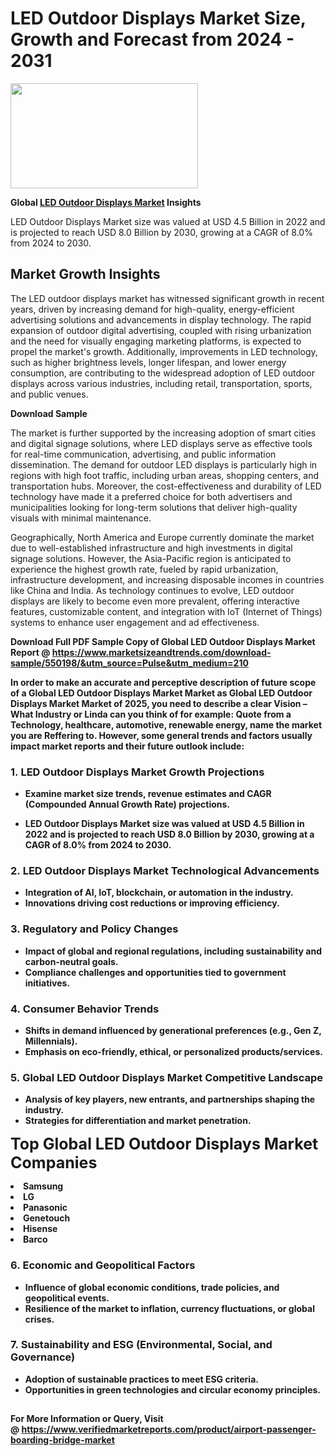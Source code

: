 <H1>LED Outdoor Displays Market Size, Growth and Forecast from 2024 - 2031</H1><img class="aligncenter size-medium wp-image-584254" src="https://thirdeyenews.in/wp-content/uploads/2024/09/Global-Market-Research-300x168.jpeg" alt="" width="300" height="168" /><p><strong>Global&nbsp;<a href="https://www.marketsizeandtrends.com/download-sample/550198/&amp;utm_source=Pulse&amp;utm_medium=210">LED Outdoor Displays Market</a> Insights</strong></p><p>LED Outdoor Displays Market size was valued at USD 4.5 Billion in 2022 and is projected to reach USD 8.0 Billion by 2030, growing at a CAGR of 8.0% from 2024 to 2030.</p><p><h2>Market Growth Insights</h2> <p>The LED outdoor displays market has witnessed significant growth in recent years, driven by increasing demand for high-quality, energy-efficient advertising solutions and advancements in display technology. The rapid expansion of outdoor digital advertising, coupled with rising urbanization and the need for visually engaging marketing platforms, is expected to propel the market's growth. Additionally, improvements in LED technology, such as higher brightness levels, longer lifespan, and lower energy consumption, are contributing to the widespread adoption of LED outdoor displays across various industries, including retail, transportation, sports, and public venues.</p> <p><strong>Download Sample</strong></p> <p>The market is further supported by the increasing adoption of smart cities and digital signage solutions, where LED displays serve as effective tools for real-time communication, advertising, and public information dissemination. The demand for outdoor LED displays is particularly high in regions with high foot traffic, including urban areas, shopping centers, and transportation hubs. Moreover, the cost-effectiveness and durability of LED technology have made it a preferred choice for both advertisers and municipalities looking for long-term solutions that deliver high-quality visuals with minimal maintenance.</p> <p>Geographically, North America and Europe currently dominate the market due to well-established infrastructure and high investments in digital signage solutions. However, the Asia-Pacific region is anticipated to experience the highest growth rate, fueled by rapid urbanization, infrastructure development, and increasing disposable incomes in countries like China and India. As technology continues to evolve, LED outdoor displays are likely to become even more prevalent, offering interactive features, customizable content, and integration with IoT (Internet of Things) systems to enhance user engagement and ad effectiveness.</p> <p><strong></p><p><span class=""><strong>Download Full PDF Sample Copy of Global LED Outdoor Displays Market Report</strong> @ <a href="https://www.marketsizeandtrends.com/download-sample/550198/&amp;utm_source=Pulse&amp;utm_medium=210" target="_blank">https://www.marketsizeandtrends.com/download-sample/550198/&amp;utm_source=Pulse&amp;utm_medium=210</a></span></p><p>In order to make an accurate and perceptive description of future scope of a Global&nbsp;LED Outdoor Displays Market Market as Global&nbsp;LED Outdoor Displays Market Market of 2025, you need to describe a clear Vision &ndash; What Industry or Linda can you think of for example: Quote from a Technology, healthcare, automotive, renewable energy, name the market you are Reffering to. However, some general trends and factors usually impact market reports and their future outlook include:</p><h3>1.&nbsp;<strong>LED Outdoor Displays Market Growth Projections</strong></h3><ul><li>Examine market size trends, revenue estimates and CAGR (Compounded Annual Growth Rate) projections.</li><li><p>LED Outdoor Displays Market size was valued at USD 4.5 Billion in 2022 and is projected to reach USD 8.0 Billion by 2030, growing at a CAGR of 8.0% from 2024 to 2030.</p></li></ul><h3>2.&nbsp;<strong>LED Outdoor Displays Market Technological Advancements</strong></h3><ul><li>Integration of AI, IoT, blockchain, or automation in the industry.</li><li>Innovations driving cost reductions or improving efficiency.</li></ul><h3>3.&nbsp;<strong>Regulatory and Policy Changes</strong></h3><ul><li>Impact of global and regional regulations, including sustainability and carbon-neutral goals.</li><li>Compliance challenges and opportunities tied to government initiatives.</li></ul><h3>4.&nbsp;<strong>Consumer Behavior Trends</strong></h3><ul><li>Shifts in demand influenced by generational preferences (e.g., Gen Z, Millennials).</li><li>Emphasis on eco-friendly, ethical, or personalized products/services.</li></ul><h3>5.&nbsp;<strong>Global LED Outdoor Displays Market Competitive Landscape</strong></h3><ul><li>Analysis of key players, new entrants, and partnerships shaping the industry.</li><li>Strategies for differentiation and market penetration.</li></ul><p data-pm-slice="1 1 []"><span style="color: inherit; font-family: inherit; font-size: 25px;">Top Global LED Outdoor Displays Market Companies</span></p><div class="" data-test-id=""><p><li>Samsung</li><li> LG</li><li> Panasonic</li><li> Genetouch</li><li> Hisense</li><li> Barco</li></p></div><h3>6.&nbsp;<strong>Economic and Geopolitical Factors</strong></h3><ul><li>Influence of global economic conditions, trade policies, and geopolitical events.</li><li>Resilience of the market to inflation, currency fluctuations, or global crises.</li></ul><h3>7.&nbsp;<strong>Sustainability and ESG (Environmental, Social, and Governance)</strong></h3><ul><li>Adoption of sustainable practices to meet ESG criteria.</li><li>Opportunities in green technologies and circular economy principles.</li></ul><h2><strong style="font-size: 14px;">For More Information or Query, Visit @&nbsp;</strong><a style="background-color: #ffffff; font-size: 14px;" href="https://www.marketsizeandtrends.com/report/led-outdoor-displays-market/" target="_blank">https://www.verifiedmarketreports.com/product/airport-passenger-boarding-bridge-market</a></h2>
